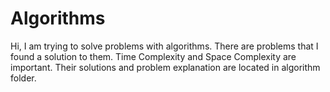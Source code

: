 # Algorithms
Hi, I am trying to solve problems with algorithms.
There are problems that I found a solution to them. Time Complexity and Space Complexity are important.	
Their solutions and problem explanation are located in algorithm folder.

